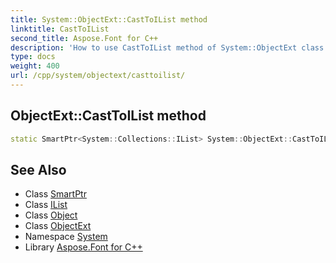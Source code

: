 ```yaml
---
title: System::ObjectExt::CastToIList method
linktitle: CastToIList
second_title: Aspose.Font for C++
description: 'How to use CastToIList method of System::ObjectExt class in C++.'
type: docs
weight: 400
url: /cpp/system/objectext/casttoilist/
---
```

## ObjectExt::CastToIList method




```cpp
static SmartPtr<System::Collections::IList> System::ObjectExt::CastToIList(const SmartPtr<Object> &obj)
```

## See Also

* Class [SmartPtr](../../smartptr/)
* Class [IList](../../../system.collections/ilist/)
* Class [Object](../../object/)
* Class [ObjectExt](../)
* Namespace [System](../../)
* Library [Aspose.Font for C++](../../../)
